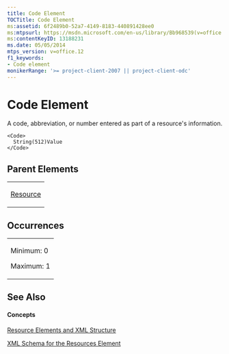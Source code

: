 ```yaml
---
title: Code Element
TOCTitle: Code Element
ms:assetid: 6f2489b0-52a7-4149-8183-440891428ee0
ms:mtpsurl: https://msdn.microsoft.com/en-us/library/Bb968539(v=office.12)
ms:contentKeyID: 13188231
ms.date: 05/05/2014
mtps_version: v=office.12
f1_keywords:
- Code element
monikerRange: '>= project-client-2007 || project-client-odc'
---
```


# Code Element




A code, abbreviation, or number entered as part of a resource's information.

    <Code>
      String(512)Value
    </Code>

## Parent Elements

<table>
<colgroup>
<col style="width: 100%" />
</colgroup>
<tbody>
<tr class="odd">
<td><p><a href="bb968715(v=office.12).md">Resource</a></p></td>
</tr>
</tbody>
</table>

## Occurrences

<table>
<colgroup>
<col style="width: 100%" />
</colgroup>
<tbody>
<tr class="odd">
<td><p>Minimum: 0</p>
<p>Maximum: 1</p></td>
</tr>
</tbody>
</table>

## See Also

#### Concepts

[Resource Elements and XML Structure](bb968445\(v=office.12\).md)

[XML Schema for the Resources Element](bb968511\(v=office.12\).md)

